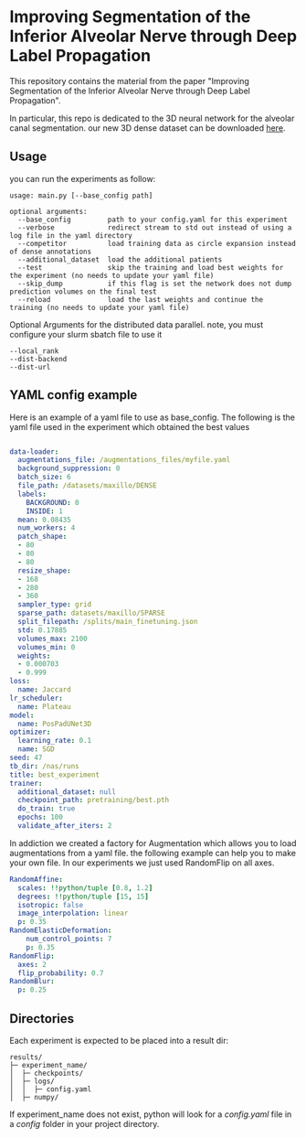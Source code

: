# Improving Segmentation of the Inferior Alveolar Nerve through Deep Label Propagation

This repository contains the material from the paper "Improving Segmentation of the Inferior Alveolar Nerve through Deep Label Propagation".

In particular, this repo is dedicated to the 3D neural network for the alveolar canal segmentation.
our new 3D dense dataset can be downloaded [here](https://ditto.ing.unimore.it/maxillo/dataset/).

## Usage
you can run the experiments as follow:
```
usage: main.py [--base_config path]

optional arguments:
  --base_config         path to your config.yaml for this experiment
  --verbose             redirect stream to std out instead of using a log file in the yaml directory
  --competitor          load training data as circle expansion instead of dense annotations
  --additional_dataset  load the additional patients
  --test                skip the training and load best weights for the experiment (no needs to update your yaml file)
  --skip_dump           if this flag is set the network does not dump prediction volumes on the final test
  --reload              load the last weights and continue the training (no needs to update your yaml file)
```

Optional Arguments for the distributed data parallel. note, you must configure your slurm sbatch file to use it

```
--local_rank              
--dist-backend              
--dist-url
```

## YAML config example
Here is an example of a yaml file to use as base_config. The following is the yaml file used in the experiment which obtained the best values 

```yaml

data-loader:
  augmentations_file: /augmentations_files/myfile.yaml
  background_suppression: 0
  batch_size: 6
  file_path: /datasets/maxillo/DENSE
  labels:
    BACKGROUND: 0
    INSIDE: 1
  mean: 0.08435
  num_workers: 4
  patch_shape:
  - 80
  - 80
  - 80
  resize_shape:
  - 168
  - 280
  - 360
  sampler_type: grid
  sparse_path: datasets/maxillo/SPARSE
  split_filepath: /splits/main_finetuning.json
  std: 0.17885
  volumes_max: 2100
  volumes_min: 0
  weights:
  - 0.000703
  - 0.999
loss:
  name: Jaccard
lr_scheduler:
  name: Plateau
model:
  name: PosPadUNet3D
optimizer:
  learning_rate: 0.1
  name: SGD
seed: 47
tb_dir: /nas/runs
title: best_experiment
trainer:
  additional_dataset: null
  checkpoint_path: pretraining/best.pth
  do_train: true
  epochs: 100
  validate_after_iters: 2
```

In addiction we created a factory for Augmentation which allows you to load augmentations from a yaml file.
the following example can help you to make your own file. In our experiments we just used RandomFlip on all axes.

```yaml
RandomAffine:
  scales: !!python/tuple [0.8, 1.2]
  degrees: !!python/tuple [15, 15]
  isotropic: false
  image_interpolation: linear
  p: 0.35
RandomElasticDeformation:
    num_control_points: 7
    p: 0.35
RandomFlip:
  axes: 2
  flip_probability: 0.7
RandomBlur:
  p: 0.25
```

## Directories
Each experiment is expected to be placed into a result dir:

```
results/
├─ experiment_name/
│  ├─ checkpoints/
│  ├─ logs/
│  │  ├─ config.yaml
│  ├─ numpy/

```
If experiment_name does not exist, python will look for a *config.yaml* file in a *config* folder in your project directory.
